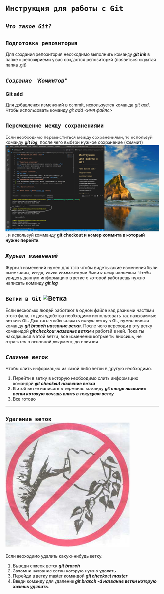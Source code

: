 # **`Инструкция для работы с Git`**

## _`Что такое Git?`_

## `Подготовка репозитория`
Для создания репозитория необходимо выполнить команду __*git init*__ в папке с репозириеми у вас создастся репозиторий (появиться скрытая папка .git)

## _`Создание "Коммитов"`_
### Git add
Для добавления изменений в commit, используется команда _git add_. Чтобы использовать команду _git add <имя файла>_
## `Перемещение между сохранениями`
Если необходимо перемиститься между сохранениями, то используй команду __*git log*__, после чего выбери нужное сохранение (коммит)  ![Скрин](ignore1.jpg "Скрин коммита"), и используй комманду **git checkout и номер коммита в который нужно перейти**.

## _`Журнал изменений`_
Журнал изменений нужен для того чтобы видеть какие изменения были выполнены, когда, какие комментарии были к нему написаны. Чтобы увидеть данную информацию в ветке с которой работаешь нужно написать команду *__git log__*

## `Ветки в Git` ![Ветка](ignore2.jpg "ветка")
Если несколько людей работают в одном файле над разными частями этого фала, то для удобства необходимо использовать так называемые ветки в Git. Для того чтобы создать новую ветку в Git, нужно ввести команду *__git branch название ветки__*. После чего переходи в эту ветку команндой *__git checkout название ветки__* и работай в ней. Пока ты находишься в этой ветки, все изменения котрые ты вносишь, не отразятся в основной документ, до слияния.
## _`Слияние веток`_
Чтобы слить информацию из какой либо ветки в другую необходимо.
 1. Перейти в ветку в которую необходимо слить информацию командой *__git checkout название ветки__* 
 2. В этой ветке написать в терминал команду *__git merge название ветки которую хочешь влить в текущюю ветку__*
 3. Все готово!
 ___
## `Удаление веток` ![Ветка](ignore.jpg "удаление ветки")
Если неоходимо удалить какую-нибудь ветку.
1. Выведи список веток *__git branch__*
2. Запомни название ветки которую нужно удалить
3. Перейди в ветку master командой *__git checkout master__*
4. Введи команду для удаления *__git branch -d название ветки которую хочешь удалить__*.